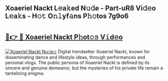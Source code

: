 ## Xoaeriel Nackt L𝚎a𝚔ed N𝚞𝚍e - Part-uR8 Vi𝚍𝚎o L𝚎a𝚔s - H𝚘𝚝 O𝚗𝚕yf𝚊ns P𝚑𝚘tos 7g9o6

# <h2><a href="http://kfes8ff.oniu.top/?m=Xoaeriel+Nackt">🔗👉 🔴 Xoaeriel Nackt P𝚑ot𝚘𝚜 V𝚒d𝚎o</a></h2>

[![Xoaeriel Nackt Nu𝚍e𝚜](https://i.imgur.com/0qMVB7G.gif)](http://kfes8ff.oniu.top/?m=Xoaeriel+Nackt)
Digital trendsetter Xoaeriel Nackt, known for disseminating dance and lifestyle ideas, through performances and personal vlogs. The public persona of Xoaeriel Nackt is defined by its sincere and genuine demeanor, but the mysteries of his private life remain a tantalizing enigma.  
